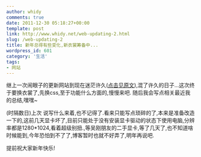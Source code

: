 ```yaml
---
author: whidy
comments: true
date: 2011-12-30 05:18:27+00:00
template: post
link: http://www.whidy.net/web-updating-2.html
slug: /web-updating-2
title: 新年总得有些变化,新衣裳筹备中...
wordpress_id: 601
category: '生活'
tags:
- 网站
---
```


继上一次闹眼子的更新网站到现在迷茫许久([点击见原文](/web-updating.html)),混了许久的日子...这次终于要换衣裳了,先换css,至于功能什么方面的,慢慢来吧. 随后我会写点相关最近我的总结,嘿嘿~

(时隔数日)上次 说写什么来着,也不记得了.看来只能写点琐碎的了,本来是准备改造一下的,这前几天显卡坏了,目前只能处于没有安装显卡驱动的状态下使用电脑,分辨率都是1280*1024,看着超级别扭.,等吴刚朋友的二手显卡,等了几天了,也不知道啥时候能到,今年恐怕到不了了,博客暂时也就不好弄了,明年再说吧.

提前祝大家新年快乐!

